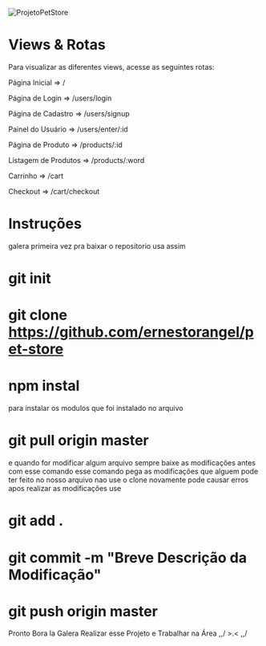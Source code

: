 ![ProjetoPetStore](https://user-images.githubusercontent.com/21298246/231576364-d3ea4c4c-7b8b-480c-bb07-abea207cd828.png)


# Views & Rotas

Para visualizar as diferentes views, acesse as seguintes rotas:

Página Inicial ⇒ /

Página de Login => /users/login

Página de Cadastro => /users/signup

Painel do Usuário => /users/enter/:id

Página de Produto => /products/:id

Listagem de Produtos => /products/:word

Carrinho => /cart

Checkout => /cart/checkout

# Instruções

galera primeira vez pra baixar o repositorio usa assim

# git init

# git clone https://github.com/ernestorangel/pet-store

# npm instal

para instalar os modulos que foi instalado no arquivo

# git pull origin master

e quando for modificar algum arquivo sempre baixe as modificaçôes antes com esse comando
esse comando pega as modificações que alguem pode ter feito no nosso arquivo nao use o clone novamente pode causar erros
apos realizar as modificações use

# git add .

# git commit -m "Breve Descrição da Modificação"

# git push origin master

Pronto Bora la Galera Realizar esse Projeto e Trabalhar na Área
\,,/ >.< \,,/
